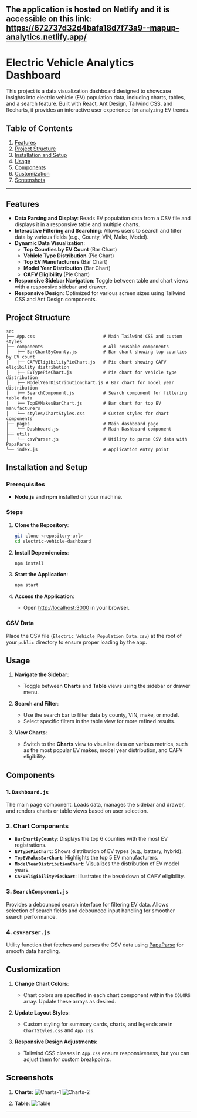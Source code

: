 The application is hosted on Netlify and it is accessible on this link: https://672737d32d4bafa18d7f73a9--mapup-analytics.netlify.app/
---
# Electric Vehicle Analytics Dashboard

This project is a data visualization dashboard designed to showcase insights into electric vehicle (EV) population data, including charts, tables, and a search feature. Built with React, Ant Design, Tailwind CSS, and Recharts, it provides an interactive user experience for analyzing EV trends.

## Table of Contents

1. [Features](#features)
2. [Project Structure](#project-structure)
3. [Installation and Setup](#installation-and-setup)
4. [Usage](#usage)
5. [Components](#components)
6. [Customization](#customization)
7. [Screenshots](#screenshots)
---

## Features

- **Data Parsing and Display**: Reads EV population data from a CSV file and displays it in a responsive table and multiple charts.
- **Interactive Filtering and Searching**: Allows users to search and filter data by various fields (e.g., County, VIN, Make, Model).
- **Dynamic Data Visualization**:
  - **Top Counties by EV Count** (Bar Chart)
  - **Vehicle Type Distribution** (Pie Chart)
  - **Top EV Manufacturers** (Bar Chart)
  - **Model Year Distribution** (Bar Chart)
  - **CAFV Eligibility** (Pie Chart)
- **Responsive Sidebar Navigation**: Toggle between table and chart views with a responsive sidebar and drawer.
- **Responsive Design**: Optimized for various screen sizes using Tailwind CSS and Ant Design components.

## Project Structure

```
src
├── App.css                          # Main Tailwind CSS and custom styles
├── components                       # All reusable components
│   ├── BarChartByCounty.js          # Bar chart showing top counties by EV count
│   ├── CAFVEligibilityPieChart.js   # Pie chart showing CAFV eligibility distribution
│   ├── EVTypePieChart.js            # Pie chart for vehicle type distribution
│   ├── ModelYearDistributionChart.js # Bar chart for model year distribution
│   ├── SearchComponent.js           # Search component for filtering table data
│   ├── TopEVMakesBarChart.js        # Bar chart for top EV manufacturers
│   └── styles/ChartStyles.css       # Custom styles for chart components
├── pages                            # Main dashboard page
│   └── Dashboard.js                 # Main Dashboard component
├── utils
│   └── csvParser.js                 # Utility to parse CSV data with PapaParse
└── index.js                         # Application entry point
```

## Installation and Setup

### Prerequisites

- **Node.js** and **npm** installed on your machine.

### Steps

1. **Clone the Repository**:
   ```bash
   git clone <repository-url>
   cd electric-vehicle-dashboard
   ```

2. **Install Dependencies**:
   ```bash
   npm install
   ```

3. **Start the Application**:
   ```bash
   npm start
   ```

4. **Access the Application**:
   - Open [http://localhost:3000](http://localhost:3000) in your browser.

### CSV Data

Place the CSV file (`Electric_Vehicle_Population_Data.csv`) at the root of your `public` directory to ensure proper loading by the app.

## Usage

1. **Navigate the Sidebar**:
   - Toggle between **Charts** and **Table** views using the sidebar or drawer menu.

2. **Search and Filter**:
   - Use the search bar to filter data by county, VIN, make, or model.
   - Select specific filters in the table view for more refined results.

3. **View Charts**:
   - Switch to the **Charts** view to visualize data on various metrics, such as the most popular EV makes, model year distribution, and CAFV eligibility.

## Components

### 1. `Dashboard.js`

The main page component. Loads data, manages the sidebar and drawer, and renders charts or table views based on user selection.

### 2. Chart Components

- **`BarChartByCounty`**: Displays the top 6 counties with the most EV registrations.
- **`EVTypePieChart`**: Shows distribution of EV types (e.g., battery, hybrid).
- **`TopEVMakesBarChart`**: Highlights the top 5 EV manufacturers.
- **`ModelYearDistributionChart`**: Visualizes the distribution of EV model years.
- **`CAFVEligibilityPieChart`**: Illustrates the breakdown of CAFV eligibility.

### 3. `SearchComponent.js`

Provides a debounced search interface for filtering EV data. Allows selection of search fields and debounced input handling for smoother search performance.

### 4. `csvParser.js`

Utility function that fetches and parses the CSV data using [PapaParse](https://www.papaparse.com/) for smooth data handling.

## Customization

1. **Change Chart Colors**:
   - Chart colors are specified in each chart component within the `COLORS` array. Update these arrays as desired.

2. **Update Layout Styles**:
   - Custom styling for summary cards, charts, and legends are in `ChartStyles.css` and `App.css`.

3. **Responsive Design Adjustments**:
   - Tailwind CSS classes in `App.css` ensure responsiveness, but you can adjust them for custom breakpoints.

## Screenshots
1. **Charts**:
![Charts-1](https://github.com/sakshichopkarLiv/mapup-analytics-dashboard/blob/00542eb9857a2b5ad733797822bb3a24a8b45a8d/screenshots/Screenshot%202024-11-03%20at%202.19.37%E2%80%AFPM.png)
![Charts-2](https://github.com/sakshichopkarLiv/mapup-analytics-dashboard/blob/00542eb9857a2b5ad733797822bb3a24a8b45a8d/screenshots/Screenshot%202024-11-03%20at%202.19.46%E2%80%AFPM.png)

2. **Table**:
![Table](https://github.com/sakshichopkarLiv/mapup-analytics-dashboard/blob/00542eb9857a2b5ad733797822bb3a24a8b45a8d/screenshots/Screenshot%202024-11-03%20at%202.20.11%E2%80%AFPM.png)
---
